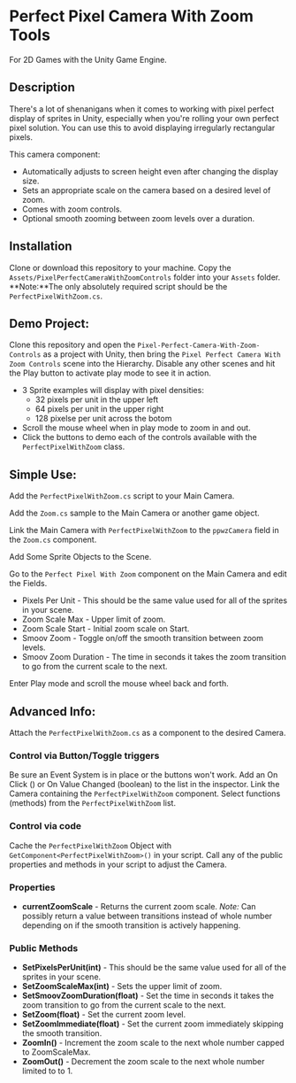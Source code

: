 # Perfect Pixel Camera With Zoom Tools
For 2D Games with the Unity Game Engine.

## Description
There's a lot of shenanigans when it comes to working with pixel perfect display of sprites in Unity, especially when you're rolling your own perfect pixel solution. You can use this to avoid displaying irregularly rectangular pixels.

This camera component:
- Automatically adjusts to screen height even after changing the display size.
- Sets an appropriate scale on the camera based on a desired level of zoom.
- Comes with zoom controls.
- Optional smooth zooming between zoom levels over a duration.

## Installation
Clone or download this repository to your machine.
Copy the `Assets/PixelPerfectCameraWithZoomControls` folder into your `Assets` folder.
**Note:**The only absolutely required script should be the `PerfectPixelWithZoom.cs`.

## Demo Project:
Clone this repository and open the `Pixel-Perfect-Camera-With-Zoom-Controls` as a project with Unity, then bring the `Pixel Perfect Camera With Zoom Controls` scene into the Hierarchy. Disable any other scenes and hit the Play button to activate play mode to see it in action.
- 3 Sprite examples will display with pixel densities:
  - 32 pixels per unit in the upper left
  - 64 pixels per unit in the upper right
  - 128 pixelse per unit across the botom
- Scroll the mouse wheel when in play mode to zoom in and out.
- Click the buttons to demo each of the controls available with the `PerfectPixelWithZoom` class.

## Simple Use:
Add the `PerfectPixelWithZoom.cs` script to your Main Camera.

Add the `Zoom.cs` sample to the Main Camera or another game object.

Link the Main Camera with `PerfectPixelWithZoom` to the `ppwzCamera` field in the `Zoom.cs` component.

Add Some Sprite Objects to the Scene.

Go to the `Perfect Pixel With Zoom` component on the Main Camera and edit the Fields.
- Pixels Per Unit - This should be the same value used for all of the sprites in your scene.
- Zoom Scale Max - Upper limit of zoom.
- Zoom Scale Start - Initial zoom scale on Start.
- Smoov Zoom - Toggle on/off the smooth transition between zoom levels.
- Smoov Zoom Duration - The time in seconds it takes the zoom transition to go from the current scale to the next.

Enter Play mode and scroll the mouse wheel back and forth.

## Advanced Info:
Attach the `PerfectPixelWithZoom.cs` as a component to the desired Camera.

### Control via Button/Toggle triggers
Be sure an Event System is in place or the buttons won't work.
Add an On Click () or On Value Changed (boolean) to the list in the inspector.
Link the Camera containing the `PerfectPixelWithZoom` component.
Select functions (methods) from the `PerfectPixelWithZoom` list.

### Control via code
Cache the `PerfectPixelWithZoom` Object with `GetComponent<PerfectPixelWithZoom>()` in your script.
Call any of the public properties and methods in your script to adjust the Camera.

### Properties
- **currentZoomScale** - Returns the current zoom scale. *Note:* Can possibly return a value between transitions instead of whole number depending on if the smooth transition is actively happening.

### Public Methods
- **SetPixelsPerUnit(int)** - This should be the same value used for all of the sprites in your scene.
- **SetZoomScaleMax(int)** - Sets the upper limit of zoom.
- **SetSmoovZoomDuration(float)** - Set the time in seconds it takes the zoom transition to go from the current scale to the next.
- **SetZoom(float)** - Set the current zoom level.
- **SetZoomImmediate(float)** - Set the current zoom immediately skipping the smooth transition.
- **ZoomIn()** - Increment the zoom scale to the next whole number capped to ZoomScaleMax.
- **ZoomOut()** - Decrement the zoom scale to the next whole number limited to to 1.
